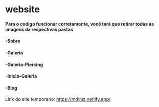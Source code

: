 # website

#### Para o codigo funcionar corretamente, você terá que retirar todas as imagens da respectivas pastas
#### -Sobre
#### -Galeria
#### -Galeria-Piercing
#### -Inicio-Galeria
#### -Blog

Link do site temporario: https://mdiniz.netlify.app/ 
